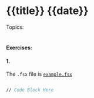 # {{title}} {{date}}

Topics: 
#

#### Exercises:
#### 1.
The `.fsx` file is  [`example.fsx`](exercises/example.fsx)

``` fsharp

// Code Block Here

```